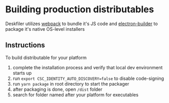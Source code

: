 # Building production distributables

Deskfiler utilizes [webpack]() to bundle it's JS code and [electron-builder]() to package it's native OS-level installers

## Instructions

To build distributable for your platform

  1. complete the installation process and verify that
local dev environment starts up
  2. run `export CSC_IDENTITY_AUTO_DISCOVERY=false` to disable code-signing
  3. run `yarn package` in root directory to start the packager
  4. after packaging is done, open `/dist` folder
  5. search for folder named after your platform for executables
